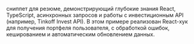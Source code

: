сниппет для резюме, демонстрирующий глубокие знания React, TypeScript, асинхронных запросов и работы с инвестиционным API (например, Tinkoff Invest API). В этом примере реализован React-хук для получения портфеля пользователя, с обработкой ошибок, кешированием и автоматическим обновлением данных.
